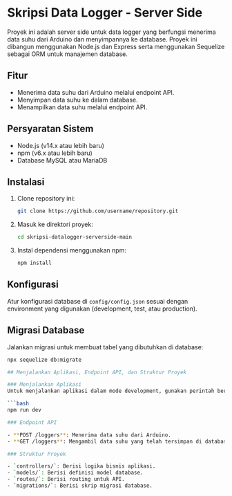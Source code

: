 
# Skripsi Data Logger - Server Side

Proyek ini adalah server side untuk data logger yang berfungsi menerima data suhu dari Arduino dan menyimpannya ke database. Proyek ini dibangun menggunakan Node.js dan Express serta menggunakan Sequelize sebagai ORM untuk manajemen database.

## Fitur
- Menerima data suhu dari Arduino melalui endpoint API.
- Menyimpan data suhu ke dalam database.
- Menampilkan data suhu melalui endpoint API.

## Persyaratan Sistem
- Node.js (v14.x atau lebih baru)
- npm (v6.x atau lebih baru)
- Database MySQL atau MariaDB

## Instalasi
1. Clone repository ini:
    ```bash
    git clone https://github.com/username/repository.git
    ```

2. Masuk ke direktori proyek:
    ```bash
    cd skripsi-datalogger-serverside-main
    ```

3. Instal dependensi menggunakan npm:
    ```bash
    npm install
    ```

## Konfigurasi
Atur konfigurasi database di `config/config.json` sesuai dengan environment yang digunakan (development, test, atau production).

## Migrasi Database
Jalankan migrasi untuk membuat tabel yang dibutuhkan di database:

```bash
npx sequelize db:migrate

## Menjalankan Aplikasi, Endpoint API, dan Struktur Proyek

### Menjalankan Aplikasi
Untuk menjalankan aplikasi dalam mode development, gunakan perintah berikut:

```bash
npm run dev

### Endpoint API

- **POST /loggers**: Menerima data suhu dari Arduino.
- **GET /loggers**: Mengambil data suhu yang telah tersimpan di database.

### Struktur Proyek

- `controllers/`: Berisi logika bisnis aplikasi.
- `models/`: Berisi definisi model database.
- `routes/`: Berisi routing untuk API.
- `migrations/`: Berisi skrip migrasi database.
